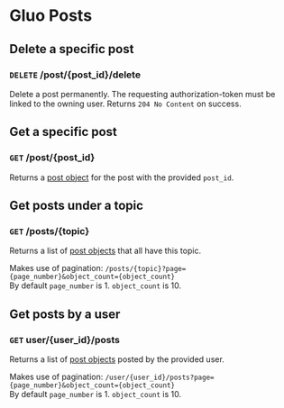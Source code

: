 # Gluo Posts

## Delete a specific post

### `DELETE` /post/{post_id}/delete

Delete a post permanently. The requesting authorization-token must be linked to the owning user. Returns `204 No Content` on success.

## Get a specific post

### `GET` /post/{post_id}

Returns a [post object](/v4/core/objects.md#post-object) for the post with the provided `post_id`.

## Get posts under a topic

### `GET` /posts/{topic}

Returns a list of [post objects](/v4/core/objects.md#post-object) that all have this topic.  

Makes use of pagination:
`/posts/{topic}?page={page_number}&object_count={object_count}`  
By default `page_number` is 1. `object_count` is 10.

## Get posts by a user

### `GET` user/{user_id}/posts

Returns a list of [post objects](/v4/core/objects.md#post-object) posted by the provided user.  

Makes use of pagination:
`/user/{user_id}/posts?page={page_number}&object_count={object_count}`  
By default `page_number` is 1. `object_count` is 10.
